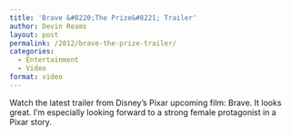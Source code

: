 ```yaml
---
title: 'Brave &#8220;The Prize&#8221; Trailer'
author: Devin Reams
layout: post
permalink: /2012/brave-the-prize-trailer/
categories:
  - Entertainment
  - Video
format: video
---
```

Watch the latest trailer from Disney&#8217;s Pixar upcoming film: Brave. It looks great. I&#8217;m especially looking forward to a strong female protagonist in a Pixar story.